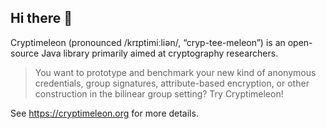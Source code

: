 ## Hi there 👋

Cryptimeleon (pronounced /krɪptimiːliən/, “cryp-tee-meleon”) is an open-source Java library primarily aimed at cryptography researchers.

> You want to prototype and benchmark your new kind of anonymous credentials, group signatures, attribute-based encryption, or other construction in the bilinear group setting?
> Try Cryptimeleon!

See https://cryptimeleon.org for more details.
